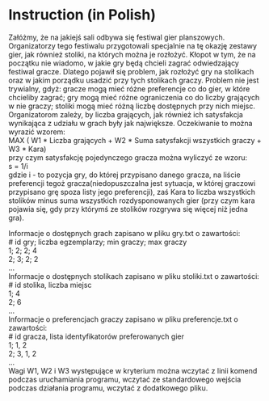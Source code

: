 # Instruction (in Polish)
Załóżmy, że na jakiejś sali odbywa się festiwal gier planszowych. Organizatorzy tego festiwalu przygotowali specjalnie na tę okazję zestawy gier, jak również stoliki, na których można je rozłożyć. Kłopot w tym, że na początku nie wiadomo, w jakie gry będą chcieli zagrać odwiedzający festiwal gracze. Dlatego pojawił się problem, jak rozłożyć gry na stolikach oraz w jakim porządku usadzić przy tych stolikach graczy. Problem nie jest trywialny, gdyż:
gracze mogą mieć różne preferencje co do gier, w które chcieliby zagrać;
gry mogą mieć różne ograniczenia co do liczby grających w nie graczy;
stoliki mogą mieć różną liczbę dostępnych przy nich miejsc. <br />
Organizatorom zależy, by liczba grających, jak również ich satysfakcja wynikająca z udziału w grach były jak największe. Oczekiwanie to można wyrazić wzorem: <br />
    MAX ( W1 * Liczba grających + W2 * Suma satysfakcji wszystkich graczy + W3 * Kara) <br />
przy czym satysfakcję pojedynczego gracza można wyliczyć ze wzoru: <br />
    s = 1/i <br />
gdzie i - to pozycja gry, do której przypisano danego gracza, na liście preferencji tegoż gracza(niedopuszczalna jest sytuacja, w której graczowi przypisano grę spoza listy jego preferencji), zaś Kara to liczba wszystkich stolików minus suma wszystkich rozdysponowanych gier (przy czym kara pojawia się, gdy przy którymś ze stolików rozgrywa się więcej niż jedna gra). <br />

Informacje o dostępnych grach zapisano w pliku gry.txt o zawartości: <br />
\# id gry; liczba egzemplarzy; min graczy; max graczy <br />
1; 2; 2; 4 <br />
2; 3; 2; 2 <br />
... <br />
Informacje o dostępnych stolikach zapisano w pliku stoliki.txt o zawartości: <br />
\# id stolika, liczba miejsc <br />
1; 4 <br />
2; 6 <br />
... <br />
Informacje o preferencjach graczy zapisano w pliku preferencje.txt o zawartości: <br />
\# id gracza, lista identyfikatorów preferowanych gier  <br />
1; 1, 2 <br />
2; 3, 1, 2 <br />
... <br />
Wagi W1, W2 i W3 występujące w kryterium można wczytać z linii komend podczas uruchamiania programu, wczytać ze standardowego wejścia podczas działania programu, wczytać z dodatkowego pliku.
